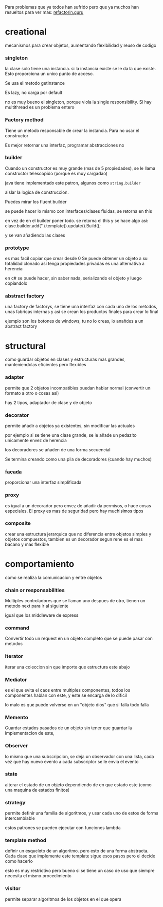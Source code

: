 Para problemas que ya todos han sufrido pero que ya muchos han resueltos
para ver mas: [refactorin.guru](https://refactoring.guru/design-patterns)
# creational
mecanismos para crear objetos, aumentando flexibilidad y reuso de codigo

### singleton

la clase solo tiene una instancia. si la instancia existe se le da la que existe. Esto proporciona un unico punto de acceso.

Se usa el metodo getInstance 

Es lazy, no carga por default

no es muy bueno el singleton, porque viola la single responsibility.
Si hay multithread es un problema entero


### Factory method

Tiene un metodo responsable de crear la instancia. Para no usar el constructor

Es mejor retornar una interfaz, programar abstracciones no 


### builder

Cuando un constructor es muy grande (mas de 5 propiedades), se le llama constructor telescopido (porque es muy cargadao)

java tiene implementado este patron, algunos como `string.builder` 

aislar la logica de construccion.

Puedes mirar los fluent builder 

se puede hacer lo mismo con interfaces/clases fluidas, se retorna en this

en vez de en el builder poner todo. se retorna el this y se hace algo asi:
clase.builder.add('').template().update().Build();

y se van añadiendo las clases

### prototype

es mas facil copiar que crear desde 0
Se puede obtener un objeto a su totalidad clonado asi tenga propiedades privadas
es una alternativa a herencia

en c# se puede hacer, sin saber nada, serializando el objeto y luego copiandolo

### abstract factory
una factory de factorys, se tiene una interfaz con cada uno de los metodos, unas fabricas internas y asi se crean los productos finales para crear lo final

ejemplo son los botones de windows, tu no lo creas, lo anañdes a un abstract factory
# structural

como guardar objetos en clases y estructuras mas grandes, manteniendolas eficientes pero flexibles


### adapter 
permite que 2 objetos incompatibles puedan hablar normal (convertir un formato a otro o cosas asi)

hay 2 tipos, adaptador de clase y de objeto

### decorator

permite añadir a objetos ya existentes, sin modificar las actuales

por ejemplo si se tiene una clase grande, se le añade un pedazito unicamente envez de herencia

los decoradores se añaden de una forma secuencial

Se termina creando como una pila de decoradores (cuando hay muchos)

### facada

proporcionar una interfaz simplificada

### proxy
es igual a un decorador
pero envez de añadir da permisos, o hace cosas especiales. El proxy es mas de seguridad pero hay muchisimos tipos

### composite 
crear una estructura jerarquica que no diferencia entre objetos simples y objetos compuestos, tambien es un decorador 
segun rene es el mas bacano y mas flexible


# comportamiento
como se realiza la comunicacion y entre objetos

### chain or responsabilities

Multiples controladores que se llaman uno despues de otro, tienen un metodo next para ir al siguiente

igual que los middleware de express


### command 

Convertir todo un request en un objeto completo que se puede pasar con metodos 

### Iterator
iterar una coleccion sin que importe que estructura este abajo

### Mediator

es el que evita el caos entre multiples componentes, todos los componentes hablan con este, y este se encarga de lo dificil

lo malo es que puede volverse en un "objeto dios" que si falla todo falla

### Memento

Guardar estados pasados de un objeto sin tener que guardar la implementacion de este, 

### Observer

lo mismo que una subscripcion, se deja un observador con una lista, cada vez que hay nuevo evento a cada subscriptor se le envia el evento

### state

alterar el estado de un objeto dependiendo de en que estado este (como una maquina de estados finitos)

### strategy

permite definir una familia de algoritmos, y usar cada uno de estos de forma intercambiable

estos patrones se pueden ejecutar con funciones lambda

### template method
definir un esqueleto de un algoritmo. pero esto de una forma abstracta. Cada clase que implemente este template sigue esos pasos pero el decide como hacerlo

esto es muy restrictivo pero bueno si se tiene un caso de uso que siempre necesita el mismo procedimiento


### visitor 
permite separar algoritmos de los objetos en el que opera
